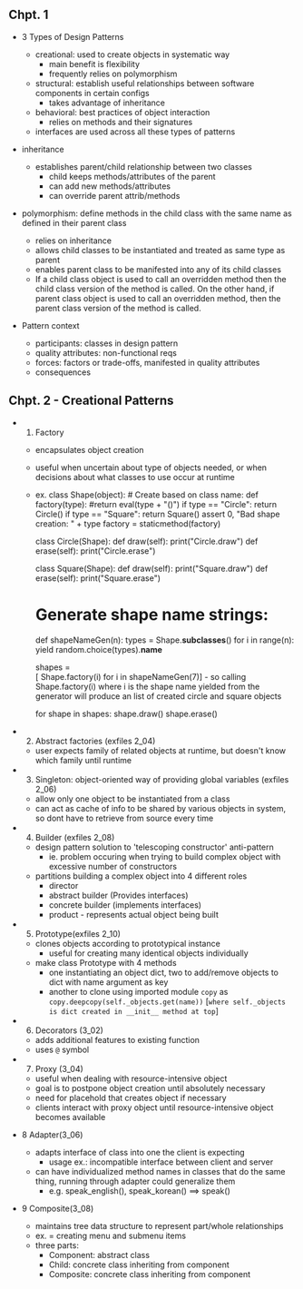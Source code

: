 ## Chpt. 1
- 3 Types of Design Patterns 
    - creational: used to create objects in systematic way
        - main benefit is flexibility
        - frequently relies on polymorphism
    - structural: establish useful relationships between software components in certain configs
        - takes advantage of inheritance
    - behavioral: best practices of object interaction
        - relies on methods and their signatures 
    - interfaces are used across all these types of patterns

- inheritance
    - establishes parent/child relationship between two classes
        - child keeps methods/attributes of the parent
        - can add new methods/attributes
        - can override parent attrib/methods

- polymorphism: define methods in the child class with the same name as defined in their parent class
    - relies on inheritance
    - allows child classes to be instantiated and treated as same type as parent
    - enables parent class to be manifested into any of its child classes
    - If a child class object is used to call an overridden method then the child class version of the method is called. On the other hand, if parent class object is used to call an overridden method, then the parent class version of the method is called.

- Pattern context
    - participants: classes in design pattern
    - quality attributes: non-functional reqs
    - forces: factors or trade-offs, manifested in quality attributes
    - consequences

## Chpt. 2 - Creational Patterns
- 1. Factory
    - encapsulates object creation
    - useful when uncertain about type of objects needed, or when decisions about what classes to use occur at runtime
    - ex. 
        class Shape(object):
            # Create based on class name:
            def factory(type):
                #return eval(type + "()")
                if type == "Circle": return Circle()
                if type == "Square": return Square()
                assert 0, "Bad shape creation: " + type
            factory = staticmethod(factory)

        class Circle(Shape):
            def draw(self): print("Circle.draw")
            def erase(self): print("Circle.erase")

        class Square(Shape):
            def draw(self): print("Square.draw")
            def erase(self): print("Square.erase")

        # Generate shape name strings:
        def shapeNameGen(n):
            types = Shape.__subclasses__()
            for i in range(n):
                yield random.choice(types).__name__

        shapes = \
        [ Shape.factory(i) for i in shapeNameGen(7)]
            - so calling Shape.factory(i) where i is the shape name yielded from the generator will produce an list of created circle and square objects

        for shape in shapes:
            shape.draw()
            shape.erase()

- 2. Abstract factories (exfiles 2_04)
    - user expects family of related objects at runtime, but doesn't know which family until runtime

- 3. Singleton: object-oriented way of providing global variables (exfiles 2_06)
    - allow only one object to be instantiated from a class
    - can act as cache of info to be shared by various objects in system, so dont have to retrieve from source every time

- 4. Builder (exfiles 2_08)
    - design pattern solution to 'telescoping constructor' anti-pattern
        - ie. problem occuring when trying to build complex object with excessive number of constructors
    - partitions building a complex object into 4 different roles
        - director  
        - abstract builder (Provides interfaces)
        - concrete builder (implements interfaces)
        - product - represents actual object being built

- 5. Prototype(exfiles 2_10)
    - clones objects according to prototypical instance
        - useful for creating many identical objects individually
    - make class Prototype with 4 methods
        - one instantiating an object dict, two to add/remove objects to dict with name argument as key
        - another to clone using imported module `copy` as `copy.deepcopy(self._objects.get(name))` [`where self._objects is dict created in __init__ method at top`]

- 6. Decorators (3_02)
    - adds additional features to existing function
    - uses `@` symbol

- 7. Proxy (3_04)
    - useful when dealing with resource-intensive object
    - goal is to postpone object creation until absolutely necessary
    - need for placehold that creates object if necessary
    - clients interact with proxy object until resource-intensive object becomes available

- 8 Adapter(3_06)
    - adapts interface of class into one the client is expecting
        - usage ex.: incompatible interface between client and server
    - can have individualized method names in classes that do the same thing, running through adapter could generalize them
        - e.g. speak_english(), speak_korean() ==> speak()

- 9 Composite(3_08)
    - maintains tree data structure to represent part/whole relationships
    - ex. = creating menu and submenu items
    - three parts: 
        - Component: abstract class
        - Child: concrete class inheriting from component
        - Composite: concrete class inheriting from component
    